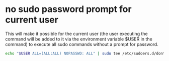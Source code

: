 # no sudo password prompt for current user

This will make it possible for the current user (the user executing the command will be added to it via the environment variable $USER in the command) to execute all sudo commands without a prompt for password.

``` bash
echo "$USER ALL=(ALL:ALL) NOPASSWD: ALL" | sudo tee /etc/sudoers.d/dont-prompt-$USER-for-sudo-password
```
